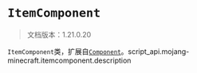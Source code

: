# `ItemComponent`

> 文档版本：1.21.0.20

`ItemComponent`类，扩展自[`Component`](./component.md)。script_api.mojang-minecraft.itemcomponent.description

